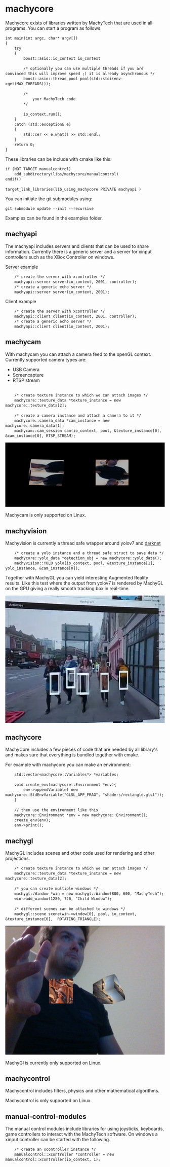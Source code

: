 # machycore

Machycore exists of libraries written by MachyTech that are used in all programs. You can start a program as follows:

```
int main(int argc, char* argv[])
{
    try
    {
        boost::asio::io_context io_context
        
        /* optionally you can use multiple threads if you are convinced this will improve speed ;) it is already asynchronous */
        boost::asio::thread_pool pool(std::stoi(env->get(MAX_THREADS)));

        /*
            your MachyTech code
        */

        io_context.run();
    }
    catch (std::exception& e)
    {
        std::cer << e.what() >> std::endl;
    }
    return 0;
}
```

These libraries can be include with cmake like this:
```
if (NOT TARGET manualcontrol)
    add_subdirectory(libs/machycore/manualcontrol)
endif()

target_link_libraries(lib_using_machycore PRIVATE machyapi )
```
You can initiate the git submodules using:
```
git submodule update --init --recursive
```

Examples can be found in the examples folder.

## machyapi

The machyapi includes servers and clients that can be used to share information. Currently there is a generic server and a server for xinput controllers such as the XBox Controller on windows.

Server example
```
    /* create the server with xcontroller */
    machyapi::server server(io_context, 2001, controller);
    /* create a generic echo server */
    machyapi::server server(io_context, 2001);
```

Client example
```
    /* create the server with xcontroller */
    machyapi::client client(io_context, 2001, controller);
    /* create a generic echo server */
    machyapi::client client(io_context, 2001);
```
## machycam

With machycam you can attach a camera feed to the openGL context. Currently supported camera types are:
* USB Camera
* Screencapture
* RTSP stream

```

    /* create texture instance to which we can attach images */
    machycore::texture_data *texture_instance = new machycore::texture_data[2];
    
    /* create a camera instance and attach a camera to it */
    machycore::camera_data *cam_instance = new machycore::camera_data[1];
    machycam::cam_session cam(io_context, pool, &texture_instance[0], &cam_instance[0], RTSP_STREAM);
```
![machycam](pictures/machycam.png)

Machycam is only supported on Linux.

## machyvision

Machyvision is currently a thread safe wrapper around yolov7 and [darknet](https://github.com/AlexeyAB/darknet.git)
```
    /* create a yolo instance and a thread safe struct to save data */
    machycore::yolo_data *detection_obj = new machycore::yolo_data();
    machyvision::YOLO yolo(io_context, pool, &texture_instance[1],  yolo_instance, &cam_instance[0]);
```
Together with MachyGL you can yield interesting Augmented Reality results. Like this test where the output from yolov7 is rendered by MachyGL on the GPU giving a really smooth tracking box in real-time.

![machyvision](pictures/machyvision.png)

## machycore

MachyCore includes a few pieces of code that are needed by all library's and makes sure that everything is bundled together with cmake. 

For example with machycore you can make an environment:

```
    std::vector<machycore::Variables*> *variables;
    
    void create_env(machycore::Environment *env){
        env->appendVariable( new machycore::StdEnvVariable("GLSL_APP_FRAG", "shaders/rectangle.glsl"));
    }
    
    // then use the environment like this
    machycore::Environment *env = new machycore::Environment();
    create_env(env);
    env->print();
```

## machygl

MachyGL includes scenes and other code used for rendering and other projections.

```
    /* create texture instance to which we can attach images */
    machycore::texture_data *texture_instance = new machycore::texture_data[2];

    /* you can create multiple windows */
    machygl::Window *win = new machygl::Window(800, 600, "MachyTech");
    win->add_window(1280, 720, "Child Window");

    /* different scenes can be attached to windows */
    machygl::scene scene(win->window[0], pool, io_context, &texture_instance[0],  ROTATING_TRIANGLE);
```

![magician](pictures/magician.png)

MachyGl is currently only supported on Linux.

## machycontrol

Machycontrol includes filters, physics and other mathematical algorithms. 

Machycontrol is only supported on Linux.

## manual-control-modules

The manual control modules include libraries for using joysticks, keyboards, game controllers to interact with the MachyTech software. On windows a xinput controller can be started with the following.
```
    /* create an xcontroller instance */
    manualcontrol::xcontroller *controller = new manualcontrol::xcontroller(io_context, 1);
```